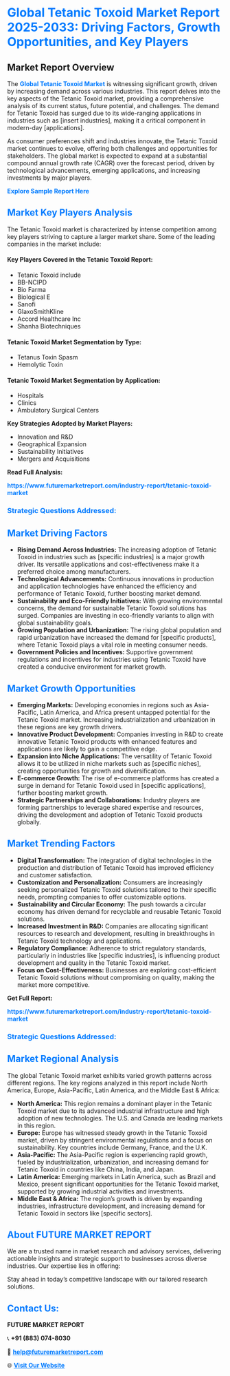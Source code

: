 <h1 style="color: #007BFF;">Global Tetanic Toxoid Market Report 2025-2033: Driving Factors, Growth Opportunities, and Key Players</h1>

<section id="overview">
<h2>Market Report Overview</h2>
<p>The <a href="https://www.futuremarketreport.com/industry-report/tetanic-toxoid-market" style="color: #007BFF; text-decoration: none;"><strong>Global Tetanic Toxoid Market</strong></a> is witnessing significant growth, driven by increasing demand across various industries. This report delves into the key aspects of the Tetanic Toxoid market, providing a comprehensive analysis of its current status, future potential, and challenges. The demand for Tetanic Toxoid has surged due to its wide-ranging applications in industries such as [insert industries], making it a critical component in modern-day [applications].</p>
<p>As consumer preferences shift and industries innovate, the Tetanic Toxoid market continues to evolve, offering both challenges and opportunities for stakeholders. The global market is expected to expand at a substantial compound annual growth rate (CAGR) over the forecast period, driven by technological advancements, emerging applications, and increasing investments by major players.</p>
</section>

<section id="overview">
<p><a href="https://www.futuremarketreport.com/request-sample/reportId=96951" style="color: #007BFF; text-decoration: none;"><strong>Explore Sample Report Here</strong></a></p>
</section>

<section id="key-players">
<h2 style="color: #007BFF;">Market Key Players Analysis</h2>
<p>The Tetanic Toxoid market is characterized by intense competition among key players striving to capture a larger market share. Some of the leading companies in the market include:</p>
<h4>Key Players Covered in the Tetanic Toxoid Report:</h4>
<ul><li>Tetanic Toxoid include</li><li>BB-NCIPD</li><li>Bio Farma</li><li>Biological E</li><li>Sanofi</li><li>GlaxoSmithKline</li><li>Accord Healthcare Inc</li><li>Shanha Biotechniques</li></ul>
<h4>Tetanic Toxoid Market Segmentation by Type:</h4>
<ul><li>Tetanus Toxin Spasm</li><li>Hemolytic Toxin</li></ul>

<h4>Tetanic Toxoid Market Segmentation by Application:</h4>
<ul><li>Hospitals</li><li>Clinics</li><li>Ambulatory Surgical Centers</li></ul>
<p><strong>Key Strategies Adopted by Market Players:</strong></p>
<ul>
<li>Innovation and R&D</li>
<li>Geographical Expansion</li>
<li>Sustainability Initiatives</li>
<li>Mergers and Acquisitions</li>
</ul>
</section>

<section>
<p><strong>Read Full Analysis: </strong></p><a href="https://www.futuremarketreport.com/industry-report/tetanic-toxoid-market" style="color: #007BFF; text-decoration: none;"><strong>https://www.futuremarketreport.com/industry-report/tetanic-toxoid-market</strong></a>
<h3 style="color: #007BFF;">Strategic Questions Addressed:</h3>
</section>

<section id="driving-factors">
<h2 style="color: #007BFF;">Market Driving Factors</h2>
<ul>
<li><strong>Rising Demand Across Industries:</strong> The increasing adoption of Tetanic Toxoid in industries such as [specific industries] is a major growth driver. Its versatile applications and cost-effectiveness make it a preferred choice among manufacturers.</li>
<li><strong>Technological Advancements:</strong> Continuous innovations in production and application technologies have enhanced the efficiency and performance of Tetanic Toxoid, further boosting market demand.</li>
<li><strong>Sustainability and Eco-Friendly Initiatives:</strong> With growing environmental concerns, the demand for sustainable Tetanic Toxoid solutions has surged. Companies are investing in eco-friendly variants to align with global sustainability goals.</li>
<li><strong>Growing Population and Urbanization:</strong> The rising global population and rapid urbanization have increased the demand for [specific products], where Tetanic Toxoid plays a vital role in meeting consumer needs.</li>
<li><strong>Government Policies and Incentives:</strong> Supportive government regulations and incentives for industries using Tetanic Toxoid have created a conducive environment for market growth.</li>
</ul>
</section>

<section id="growth-opportunities">
<h2 style="color: #007BFF;">Market Growth Opportunities</h2>
<ul>
<li><strong>Emerging Markets:</strong> Developing economies in regions such as Asia-Pacific, Latin America, and Africa present untapped potential for the Tetanic Toxoid market. Increasing industrialization and urbanization in these regions are key growth drivers.</li>
<li><strong>Innovative Product Development:</strong> Companies investing in R&D to create innovative Tetanic Toxoid products with enhanced features and applications are likely to gain a competitive edge.</li>
<li><strong>Expansion into Niche Applications:</strong> The versatility of Tetanic Toxoid allows it to be utilized in niche markets such as [specific niches], creating opportunities for growth and diversification.</li>
<li><strong>E-commerce Growth:</strong> The rise of e-commerce platforms has created a surge in demand for Tetanic Toxoid used in [specific applications], further boosting market growth.</li>
<li><strong>Strategic Partnerships and Collaborations:</strong> Industry players are forming partnerships to leverage shared expertise and resources, driving the development and adoption of Tetanic Toxoid products globally.</li>
</ul>
</section>

<section id="trending-factors">
<h2 style="color: #007BFF;">Market Trending Factors</h2>
<ul>
<li><strong>Digital Transformation:</strong> The integration of digital technologies in the production and distribution of Tetanic Toxoid has improved efficiency and customer satisfaction.</li>
<li><strong>Customization and Personalization:</strong> Consumers are increasingly seeking personalized Tetanic Toxoid solutions tailored to their specific needs, prompting companies to offer customizable options.</li>
<li><strong>Sustainability and Circular Economy:</strong> The push towards a circular economy has driven demand for recyclable and reusable Tetanic Toxoid solutions.</li>
<li><strong>Increased Investment in R&D:</strong> Companies are allocating significant resources to research and development, resulting in breakthroughs in Tetanic Toxoid technology and applications.</li>
<li><strong>Regulatory Compliance:</strong> Adherence to strict regulatory standards, particularly in industries like [specific industries], is influencing product development and quality in the Tetanic Toxoid market.</li>
<li><strong>Focus on Cost-Effectiveness:</strong> Businesses are exploring cost-efficient Tetanic Toxoid solutions without compromising on quality, making the market more competitive.</li>
</ul>
</section>

<section>
<p><strong>Get Full Report: </strong></p><a href="https://www.futuremarketreport.com/industry-report/tetanic-toxoid-market" style="color: #007BFF; text-decoration: none;"><strong>https://www.futuremarketreport.com/industry-report/tetanic-toxoid-market</strong></a>
<h3 style="color: #007BFF;">Strategic Questions Addressed:</h3>
</section>


<section id="regional-analysis">
<h2 style="color: #007BFF;">Market Regional Analysis</h2>
<p>The global Tetanic Toxoid market exhibits varied growth patterns across different regions. The key regions analyzed in this report include North America, Europe, Asia-Pacific, Latin America, and the Middle East & Africa:</p>
<ul>
<li><strong>North America:</strong> This region remains a dominant player in the Tetanic Toxoid market due to its advanced industrial infrastructure and high adoption of new technologies. The U.S. and Canada are leading markets in this region.</li>
<li><strong>Europe:</strong> Europe has witnessed steady growth in the Tetanic Toxoid market, driven by stringent environmental regulations and a focus on sustainability. Key countries include Germany, France, and the U.K.</li>
<li><strong>Asia-Pacific:</strong> The Asia-Pacific region is experiencing rapid growth, fueled by industrialization, urbanization, and increasing demand for Tetanic Toxoid in countries like China, India, and Japan.</li>
<li><strong>Latin America:</strong> Emerging markets in Latin America, such as Brazil and Mexico, present significant opportunities for the Tetanic Toxoid market, supported by growing industrial activities and investments.</li>
<li><strong>Middle East & Africa:</strong> The region’s growth is driven by expanding industries, infrastructure development, and increasing demand for Tetanic Toxoid in sectors like [specific sectors].</li>
</ul>
</section>

<footer>
<h2 style="color: #007BFF;">About FUTURE MARKET REPORT</h2>
<p>We are a trusted name in market research and advisory services, delivering actionable insights and strategic support to businesses across diverse industries. Our expertise lies in offering:</p>

<p>Stay ahead in today’s competitive landscape with our tailored research solutions.</p>

<h2 style="color: #007BFF;">Contact Us:</h2>
<p><strong>FUTURE MARKET REPORT</strong></p>
<p>📞 <strong>+91 (883) 074-8030</strong></p>
<p>📧 <strong><a href="mailto:help@futuremarketreport.com" style="color: #007BFF;">help@futuremarketreport.com</a></strong></p>
<p>🌐 <strong><a href="https://www.futuremarketreport.com/" style="color: #007BFF;">Visit Our Website</a></strong></p>
</footer>